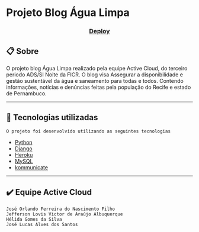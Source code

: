 # Projeto Blog Água Limpa

<h3 align="center">
   <a href="https://agua-limpa.herokuapp.com/">Deploy</a>
</h3>

## 📋  Sobre

O projeto blog Água Limpa realizado pela equipe Active Cloud, do terceiro periodo ADS/SI Noite da FICR.
O blog visa Assegurar a disponibilidade e gestão sustentável da água e saneamento para todas e todos. Contendo informações, notícias e denúncias feitas pela população do Recife e estado de Pernambuco.
 

----------

## 🚀  Tecnologias utilizadas

    O projeto foi desenvolvido utilizando as seguintes tecnologias

-   [Python](https://www.python.org/)
-   [Django](https://www.djangoproject.com/)
-   [Heroku](https://www.heroku.com/)
-   [MySQL](https://www.mysql.com/)
-   [kommunicate](https://www.kommunicate.io/)

----------

## ✔️  Equipe Active Cloud

    José Orlando Ferreira do Nascimento Filho
    Jefferson Lovis Victor de Araújo Albuquerque
    Hélida Gomes da Silva
    José Lucas Alves dos Santos



